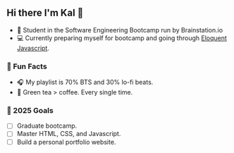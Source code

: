 ## Hi there I'm Kal 👋

- 🌱 Student in the Software Engineering Bootcamp run by Brainstation.io
- 💻 Currently preparing myself for bootcamp and going through [Eloquent Javascript](https://eloquentjavascript.net/).

### 🌈 Fun Facts
- 🎧 My playlist is 70% BTS and 30% lo-fi beats.
- 🍵 Green tea > coffee. Every single time.

### 🎯 2025 Goals
- [ ] Graduate bootcamp. 
- [ ] Master HTML, CSS, and Javascript.  
- [ ] Build a personal portfolio website.
